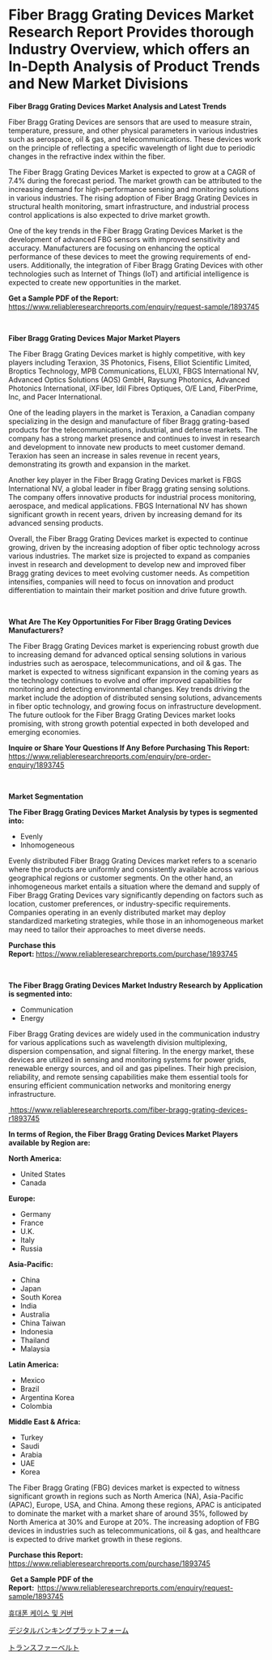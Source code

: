 <p><h1>Fiber Bragg Grating Devices Market Research Report Provides thorough Industry Overview, which offers an In-Depth Analysis of Product Trends and New Market Divisions</h1></p><p><strong>Fiber Bragg Grating Devices Market Analysis and Latest Trends</strong></p>
<p><p>Fiber Bragg Grating Devices are sensors that are used to measure strain, temperature, pressure, and other physical parameters in various industries such as aerospace, oil & gas, and telecommunications. These devices work on the principle of reflecting a specific wavelength of light due to periodic changes in the refractive index within the fiber.</p><p>The Fiber Bragg Grating Devices Market is expected to grow at a CAGR of 7.4% during the forecast period. The market growth can be attributed to the increasing demand for high-performance sensing and monitoring solutions in various industries. The rising adoption of Fiber Bragg Grating Devices in structural health monitoring, smart infrastructure, and industrial process control applications is also expected to drive market growth.</p><p>One of the key trends in the Fiber Bragg Grating Devices Market is the development of advanced FBG sensors with improved sensitivity and accuracy. Manufacturers are focusing on enhancing the optical performance of these devices to meet the growing requirements of end-users. Additionally, the integration of Fiber Bragg Grating Devices with other technologies such as Internet of Things (IoT) and artificial intelligence is expected to create new opportunities in the market.</p></p>
<p><strong>Get a Sample PDF of the Report:&nbsp;</strong> <a href="https://www.reliableresearchreports.com/enquiry/request-sample/1893745">https://www.reliableresearchreports.com/enquiry/request-sample/1893745</a></p>
<p>&nbsp;</p>
<p><strong>Fiber Bragg Grating Devices Major Market Players</strong></p>
<p><p>The Fiber Bragg Grating Devices market is highly competitive, with key players including Teraxion, 3S Photonics, Fisens, Elliot Scientific Limited, Broptics Technology, MPB Communications, ELUXI, FBGS International NV, Advanced Optics Solutions (AOS) GmbH, Raysung Photonics, Advanced Photonics International, iXFiber, Idil Fibres Optiques, O/E Land, FiberPrime, Inc, and Pacer International. </p><p>One of the leading players in the market is Teraxion, a Canadian company specializing in the design and manufacture of fiber Bragg grating-based products for the telecommunications, industrial, and defense markets. The company has a strong market presence and continues to invest in research and development to innovate new products to meet customer demand. Teraxion has seen an increase in sales revenue in recent years, demonstrating its growth and expansion in the market.</p><p>Another key player in the Fiber Bragg Grating Devices market is FBGS International NV, a global leader in fiber Bragg grating sensing solutions. The company offers innovative products for industrial process monitoring, aerospace, and medical applications. FBGS International NV has shown significant growth in recent years, driven by increasing demand for its advanced sensing products.</p><p>Overall, the Fiber Bragg Grating Devices market is expected to continue growing, driven by the increasing adoption of fiber optic technology across various industries. The market size is projected to expand as companies invest in research and development to develop new and improved fiber Bragg grating devices to meet evolving customer needs. As competition intensifies, companies will need to focus on innovation and product differentiation to maintain their market position and drive future growth.</p></p>
<p>&nbsp;</p>
<p><strong>What Are The Key Opportunities For Fiber Bragg Grating Devices Manufacturers?</strong></p>
<p><p>The Fiber Bragg Grating Devices market is experiencing robust growth due to increasing demand for advanced optical sensing solutions in various industries such as aerospace, telecommunications, and oil & gas. The market is expected to witness significant expansion in the coming years as the technology continues to evolve and offer improved capabilities for monitoring and detecting environmental changes. Key trends driving the market include the adoption of distributed sensing solutions, advancements in fiber optic technology, and growing focus on infrastructure development. The future outlook for the Fiber Bragg Grating Devices market looks promising, with strong growth potential expected in both developed and emerging economies.</p></p>
<p><strong>Inquire or Share Your Questions If Any Before Purchasing This Report:</strong> <a href="https://www.reliableresearchreports.com/enquiry/pre-order-enquiry/1893745">https://www.reliableresearchreports.com/enquiry/pre-order-enquiry/1893745</a></p>
<p>&nbsp;</p>
<p><strong>Market Segmentation</strong></p>
<p><strong>The Fiber Bragg Grating Devices Market Analysis by types is segmented into:</strong></p>
<p><ul><li>Evenly</li><li>Inhomogeneous</li></ul></p>
<p><p>Evenly distributed Fiber Bragg Grating Devices market refers to a scenario where the products are uniformly and consistently available across various geographical regions or customer segments. On the other hand, an inhomogeneous market entails a situation where the demand and supply of Fiber Bragg Grating Devices vary significantly depending on factors such as location, customer preferences, or industry-specific requirements. Companies operating in an evenly distributed market may deploy standardized marketing strategies, while those in an inhomogeneous market may need to tailor their approaches to meet diverse needs.</p></p>
<p><strong>Purchase this Report:&nbsp;</strong><a href="https://www.reliableresearchreports.com/purchase/1893745">https://www.reliableresearchreports.com/purchase/1893745</a></p>
<p>&nbsp;</p>
<p><strong>The Fiber Bragg Grating Devices Market Industry Research by Application is segmented into:</strong></p>
<p><ul><li>Communication</li><li>Energy</li></ul></p>
<p><p>Fiber Bragg Grating devices are widely used in the communication industry for various applications such as wavelength division multiplexing, dispersion compensation, and signal filtering. In the energy market, these devices are utilized in sensing and monitoring systems for power grids, renewable energy sources, and oil and gas pipelines. Their high precision, reliability, and remote sensing capabilities make them essential tools for ensuring efficient communication networks and monitoring energy infrastructure.</p></p>
<p><a href="https://www.reliableresearchreports.com/fiber-bragg-grating-devices-r1893745">&nbsp;https://www.reliableresearchreports.com/fiber-bragg-grating-devices-r1893745</a></p>
<p><strong>In terms of Region, the Fiber Bragg Grating Devices Market Players available by Region are:</strong></p>
<p>
    <p> <strong> North America: </strong>
        <ul>
            <li>United States</li>
            <li>Canada</li>
        </ul>
        </p> 
    <p> <strong> Europe: </strong>
        <ul>
            <li>Germany</li>
            <li>France</li>
            <li>U.K.</li>
            <li>Italy</li>
            <li>Russia</li>
        </ul>
        </p> 
    <p> <strong> Asia-Pacific: </strong>
        <ul>
            <li>China</li>
            <li>Japan</li>
            <li>South Korea</li>
            <li>India</li>
            <li>Australia</li>
            <li>China Taiwan</li>
            <li>Indonesia</li>
            <li>Thailand</li>
            <li>Malaysia</li>
        </ul>
        </p> 
    <p> <strong> Latin America: </strong>
        <ul>
            <li>Mexico</li>
            <li>Brazil</li>
            <li>Argentina Korea</li>
            <li>Colombia</li>
        </ul>
        </p> 
    <p> <strong> Middle East & Africa: </strong>
        <ul>
            <li>Turkey</li>
            <li>Saudi</li>
            <li>Arabia</li>
            <li>UAE</li>
            <li>Korea</li>
        </ul>
    </p>
    </p>
<p><p>The Fiber Bragg Grating (FBG) devices market is expected to witness significant growth in regions such as North America (NA), Asia-Pacific (APAC), Europe, USA, and China. Among these regions, APAC is anticipated to dominate the market with a market share of around 35%, followed by North America at 30% and Europe at 20%. The increasing adoption of FBG devices in industries such as telecommunications, oil & gas, and healthcare is expected to drive market growth in these regions.</p></p>
<p><strong>Purchase this Report: </strong><a href="https://www.reliableresearchreports.com/purchase/1893745">https://www.reliableresearchreports.com/purchase/1893745</a></p>
<p>&nbsp;<strong>Get a Sample PDF of the Report:&nbsp;&nbsp;</strong><a href="https://www.reliableresearchreports.com/enquiry/request-sample/1893745">https://www.reliableresearchreports.com/enquiry/request-sample/1893745</a></p>
<p><strong></strong></p>
<p><p><a href="https://medium.com/@vallieemard2023/%EB%AA%A8%EB%B0%94%EC%9D%BC-%EC%A0%84%ED%99%94-%EC%BC%80%EC%9D%B4%EC%8A%A4-%EB%B0%8F-%EC%BB%A4%EB%B2%84-%EC%8B%9C%EC%9E%A5-%EC%A1%B0%EC%82%AC-%EB%B3%B4%EA%B3%A0%EC%84%9C-%EA%B7%B8-%EC%97%AD%EC%82%AC-%EB%B0%8F-2024%EB%85%84%EB%B6%80%ED%84%B0-2031%EB%85%84%EA%B9%8C%EC%A7%80%EC%9D%98-%EC%98%88%EC%B8%A1-b160259f9653">휴대폰 케이스 및 커버</a></p><p><a href="https://medium.com/@mad.jake/%E3%83%87%E3%82%B8%E3%82%BF%E3%83%AB%E3%83%90%E3%83%B3%E3%82%AD%E3%83%B3%E3%82%B0%E3%83%97%E3%83%A9%E3%83%83%E3%83%88%E3%83%95%E3%82%A9%E3%83%BC%E3%83%A0%E3%81%AE%E5%B8%82%E5%A0%B4%E5%88%86%E6%9E%90%E3%81%A82024%E5%B9%B4%E3%81%8B%E3%82%892031%E5%B9%B4%E3%81%BE%E3%81%A7%E3%81%AE%E3%82%B5%E3%82%A4%E3%82%BA%E4%BA%88%E6%B8%AC-dadb75ff0109">デジタルバンキングプラットフォーム</a></p><p><a href="https://medium.com/@davidowell8/%E8%BB%A2%E9%80%81%E3%83%99%E3%83%AB%E3%83%88%E5%B8%82%E5%A0%B4%E3%81%AF-%E5%B8%82%E5%A0%B4%E3%82%B7%E3%82%A7%E3%82%A2-%E5%B8%82%E5%A0%B4%E3%83%88%E3%83%AC%E3%83%B3%E3%83%89-%E5%B8%82%E5%A0%B4%E6%88%90%E9%95%B7%E3%81%AB%E9%96%A2%E3%81%99%E3%82%8B%E6%83%85%E5%A0%B1%E3%82%92%E6%8F%90%E4%BE%9B%E3%81%97%E3%81%BE%E3%81%99-4102d12ac7cc">トランスファーベルト</a></p></p>